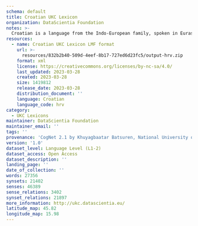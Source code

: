 ```yaml
---
schema: default
title: Croatian UKC Lexicon
organization: DataScientia Foundation
notes: >-
  Croatian is a language from the Indo-European family, spoken in Eurasia. The UKC Lexicon of Croatian is represented as a lexico-semantic network. It consists of words, word senses, synsets, as well as sense-level and synset-level relationships.
resources:
  - name: Croatian UKC Lexicon LMF format
    url: >-
      resources/832b2b40-509d-4eef-8b17-727ed6d23fc5/output-hrv.zip
    format: xml
    license: https://creativecommons.org/licenses/by-nc-sa/4.0/
    last_updated: 2023-03-28
    created: 2023-03-28
    size: 1419812
    release_date: 2023-03-28
    distribution_document: ''
    language: Croatian
    language_code: hrv
category:
  - UKC Lexicons
maintainer: DataScientia Foundation
maintainer_email: ''
tags: ''
provenance: 'CogNet 2.1 by Khuyagbaatar Batsuren, National University of Mongolia (http://cognet.ukc.disi.unitn.it); UniMet: Universal Metonymy 1.0 by Temuulen Khishigsuren and Gábor Bella (http://ukc.disi.unitn.it/index.php/metonymy/); MorphyNet 2.0 by Gábor Bella and Khuyagbaatar Batsuren (http://ukc.disi.unitn.it/index.php/morphynet/); Antonymy 1.0 by Gábor Bella (http://ukc.datascientia.eu); NorthEuraLex 0.9 by Johannes Dellert and Gerhard Jäger, Eberhard Karls Universität Tübingen (http://northeuralex.org/); CroWN Croatian Wordnet 2.0 by University of Zagreb, Faculty of Humanities and Social Sciences, Institute of Linguistics (https://www.hr4eu.hr/croatia/resources/); Open Multilingual Wordnet 1.4 by Francis Bond, Division of Linguistics and Multilingual Studies, Nanyang Technological University (http://compling.hss.ntu.edu.sg/omw/); Princeton WordNet 2.1 by Princeton University (https://wordnet.princeton.edu)'
version: '1.0'
dataset_level: Language Level (L1-2)
dataset_access: Open Access
dataset_description: ''
landing_page: ''
date_of_collection: ''
words: 27356
synsets: 21402
senses: 46389
sense_relations: 3402
synset_relations: 21897
more_information: http://ukc.datascientia.eu/
latitude_map: 45.82
longitude_map: 15.98
---
```

